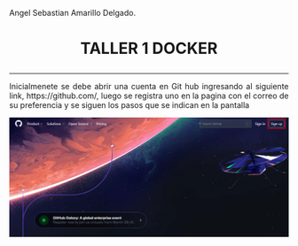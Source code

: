 Angel Sebastian Amarillo Delgado.

# <p align="center"> **TALLER 1 DOCKER** </p>
______
<p style="text-align: justify;">Inicialmenete se debe abrir una cuenta en Git hub ingresando al siguiente link, https://github.com/, luego se registra uno en la pagina con el correo de su preferencia y se siguen los pasos que se indican en la pantalla</p>

<p align="center">
  <img src="/Taller1_Docker/ImageCuentas/Cu1.png">
</p>

